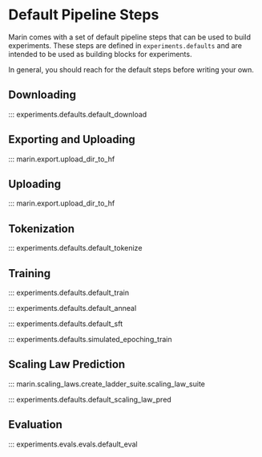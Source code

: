 # Default Pipeline Steps

Marin comes with a set of default pipeline steps that can be used to build experiments.
These steps are defined in `experiments.defaults` and are intended to be used as building blocks for experiments.

In general, you should reach for the default steps before writing your own.

## Downloading

::: experiments.defaults.default_download

## Exporting and Uploading

::: marin.export.upload_dir_to_hf

## Uploading

::: marin.export.upload_dir_to_hf

## Tokenization

::: experiments.defaults.default_tokenize

## Training

::: experiments.defaults.default_train

::: experiments.defaults.default_anneal

::: experiments.defaults.default_sft

::: experiments.defaults.simulated_epoching_train

## Scaling Law Prediction

::: marin.scaling_laws.create_ladder_suite.scaling_law_suite

::: experiments.defaults.default_scaling_law_pred

## Evaluation

::: experiments.evals.evals.default_eval

